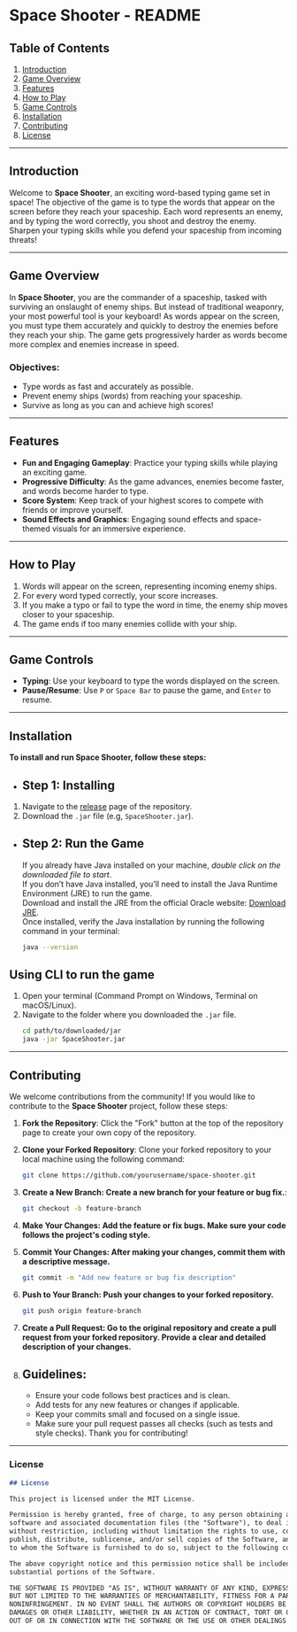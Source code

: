 # Space Shooter - README

## Table of Contents
1. [Introduction](#introduction)
2. [Game Overview](#game-overview)
3. [Features](#features)
4. [How to Play](#how-to-play)
5. [Game Controls](#game-controls)
6. [Installation](#installation)
7. [Contributing](#contributing)
8. [License](#license)

---

## Introduction
Welcome to **Space Shooter**, an exciting word-based typing game set in space! The objective of the game is to type the words that appear on the screen before they reach your spaceship. Each word represents an enemy, and by typing the word correctly, you shoot and destroy the enemy. Sharpen your typing skills while you defend your spaceship from incoming threats!

---

## Game Overview
In **Space Shooter**, you are the commander of a spaceship, tasked with surviving an onslaught of enemy ships. But instead of traditional weaponry, your most powerful tool is your keyboard! As words appear on the screen, you must type them accurately and quickly to destroy the enemies before they reach your ship. The game gets progressively harder as words become more complex and enemies increase in speed.

### Objectives:
- Type words as fast and accurately as possible.
- Prevent enemy ships (words) from reaching your spaceship.
- Survive as long as you can and achieve high scores!

---

## Features
- **Fun and Engaging Gameplay**: Practice your typing skills while playing an exciting game.
- **Progressive Difficulty**: As the game advances, enemies become faster, and words become harder to type.
- **Score System**: Keep track of your highest scores to compete with friends or improve yourself.
- **Sound Effects and Graphics**: Engaging sound effects and space-themed visuals for an immersive experience.

---

## How to Play
1. Words will appear on the screen, representing incoming enemy ships.
2. For every word typed correctly, your score increases.
3. If you make a typo or fail to type the word in time, the enemy ship moves closer to your spaceship.
4. The game ends if too many enemies collide with your ship.

---

## Game Controls
- **Typing**: Use your keyboard to type the words displayed on the screen.
- **Pause/Resume**: Use `P`  or `Space Bar` to pause the game, and `Enter` to resume.

---

## Installation
**To install and run **Space Shooter**, follow these steps:**

- Step 1:
  **Installing**
  --
1. Navigate to the [release](out/artifacts/SpaceShooter/SpaceShooter.jar) page of the repository.
2. Download the `.jar` file (e.g, `SpaceShooter.jar`).

- Step 2:
  **Run the Game**
  --
  If you already have Java installed on your machine, <i>double click on the downloaded file to start</i>.<br>
  If you don’t have Java installed, you’ll need to install the Java Runtime Environment (JRE) to run the game.<br>
  Download and install the JRE from the official Oracle website: [Download JRE](https://www.oracle.com/java/technologies/javase-jre8-downloads.html).<br>
  Once installed, verify the Java installation by running the following command in your terminal:
  ```bash
  java --version

 Using CLI to run the game
 --
1. Open your terminal (Command Prompt on Windows, Terminal on macOS/Linux).
2. Navigate to the folder where you downloaded the `.jar` file.
   ```bash
   cd path/to/downloaded/jar
   java -jar SpaceShooter.jar

---

## Contributing

We welcome contributions from the community! If you would like to contribute to the **Space Shooter** project, follow these steps:

1. **Fork the Repository**: 
   Click the "Fork" button at the top of the repository page to create your own copy of the repository.
   
2. **Clone your Forked Repository**: 
   Clone your forked repository to your local machine using the following command:
   ```bash
   git clone https://github.com/yourusername/space-shooter.git
3. **Create a New Branch: Create a new branch for your feature or bug fix.**:
   ```bash
   git checkout -b feature-branch
4. **Make Your Changes: Add the feature or fix bugs. Make sure your code follows the project's coding style.**
5. **Commit Your Changes: After making your changes, commit them with a descriptive message.**
   ```bash
   git commit -m "Add new feature or bug fix description"
6. **Push to Your Branch: Push your changes to your forked repository.**
   ```bash
   git push origin feature-branch
7. **Create a Pull Request: Go to the original repository and create a pull request from your forked repository. Provide a clear and detailed description of your changes.**
8. ## Guidelines:
    - Ensure your code follows best practices and is clean.
    - Add tests for any new features or changes if applicable.
    - Keep your commits small and focused on a single issue.
    - Make sure your pull request passes all checks (such as tests and style checks).
Thank you for contributing!


---

### License

```md
## License

This project is licensed under the MIT License. 

Permission is hereby granted, free of charge, to any person obtaining a copy of this
software and associated documentation files (the "Software"), to deal in the Software
without restriction, including without limitation the rights to use, copy, modify, merge,
publish, distribute, sublicense, and/or sell copies of the Software, and to permit persons
to whom the Software is furnished to do so, subject to the following conditions:

The above copyright notice and this permission notice shall be included in all copies or
substantial portions of the Software.

THE SOFTWARE IS PROVIDED "AS IS", WITHOUT WARRANTY OF ANY KIND, EXPRESS OR IMPLIED, INCLUDING
BUT NOT LIMITED TO THE WARRANTIES OF MERCHANTABILITY, FITNESS FOR A PARTICULAR PURPOSE AND
NONINFRINGEMENT. IN NO EVENT SHALL THE AUTHORS OR COPYRIGHT HOLDERS BE LIABLE FOR ANY CLAIM,
DAMAGES OR OTHER LIABILITY, WHETHER IN AN ACTION OF CONTRACT, TORT OR OTHERWISE, ARISING FROM,
OUT OF OR IN CONNECTION WITH THE SOFTWARE OR THE USE OR OTHER DEALINGS IN THE SOFTWARE.

